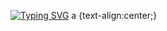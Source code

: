<a href="https://git.io/typing-svg"><img src="https://readme-typing-svg.demolab.com?font=Fira+Code&pause=1000&color=9423F7&random=false&width=480&lines=2024-02-16+~+2024-08-01+%ED%92%80%EC%8A%A4%ED%83%9D+%EA%B5%AD%EB%B9%84%EA%B5%90%EC%9C%A1%F0%9F%92%BB" alt="Typing SVG" /></a>
<sytle>
a {text-align:center;}
</style>

